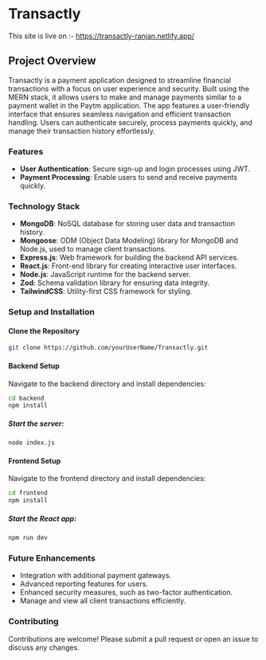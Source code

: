 # Transactly

This site is live on :- https://transactly-ranjan.netlify.app/

## Project Overview

Transactly is a payment application designed to streamline financial transactions with a focus on user experience and security. Built using the MERN stack, it allows users to make and manage payments similar to a payment wallet in the Paytm application. The app features a user-friendly interface that ensures seamless navigation and efficient transaction handling. Users can authenticate securely, process payments quickly, and manage their transaction history effortlessly.

### Features

- **User Authentication**: Secure sign-up and login processes using JWT.
- **Payment Processing**: Enable users to send and receive payments quickly.

### Technology Stack

- **MongoDB**: NoSQL database for storing user data and transaction history.
- **Mongoose**: ODM (Object Data Modeling) library for MongoDB and Node.js, used to manage client transactions.
- **Express.js**: Web framework for building the backend API services.
- **React.js**: Front-end library for creating interactive user interfaces.
- **Node.js**: JavaScript runtime for the backend server.
- **Zod**: Schema validation library for ensuring data integrity.
- **TailwindCSS**: Utility-first CSS framework for styling.

### Setup and Installation

#### Clone the Repository

```bash
git clone https://github.com/yourUserName/Transactly.git
```

#### Backend Setup

Navigate to the backend directory and install dependencies:

```bash
cd backend
npm install
```

##### Start the server:

```bash
node index.js
```

#### Frontend Setup

Navigate to the frontend directory and install dependencies:

```bash
cd frontend
npm install
```

##### Start the React app:

```bash
npm run dev
```

### Future Enhancements

- Integration with additional payment gateways.
- Advanced reporting features for users.
- Enhanced security measures, such as two-factor authentication.
- Manage and view all client transactions efficiently.

### Contributing

Contributions are welcome! Please submit a pull request or open an issue to discuss any changes.
